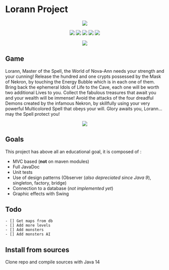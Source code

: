 # Lorann Project

<p align="center">

  <img src="https://img.shields.io/badge/java-%23ED8B00.svg?&style=for-the-badge&logo=java&logoColor=white"/>

</p>
<p align="center">
  <img src="https://img.shields.io/github/languages/top/NicolasDrapier/Lorann"/>
  <img src="https://img.shields.io/github/last-commit/NicolasDrapier/Lorann"/>
  <img src="https://img.shields.io/github/issues/NicolasDrapier/Lorann">
  <img src="https://img.shields.io/github/contributors/NicolasDrapier/Lorann"/>
  <img src="https://img.shields.io/github/followers/NicolasDrapier?style=social"/>
</p>

<p align="center">
  <img src="https://lh3.googleusercontent.com/proxy/nPQ4qCi_U-XmN7ErIoOR1sYAjR7PMM4f-dRTbwTKO23Ls9tvKE499bTinDz2H_BTRhd-VsnoFwRu1pfqCEQbjlMm9g8X9g" />
</p>

## Game

Lorann, Master of the Spell, the World of Nova-Ann needs your strength and your cunning! Release the hundred and one crypts possessed by the Mask of Nekron, by touching the Energy Bubble which is in each one of them. Bring back the ephemeral Idols of Life to the Cave, each one will be worth two additional Lives to you. Collect the fabulous treasures that await you and your wealth will be immense! Avoid the attacks of the four dreadful Demons created by the infamous Nekron, by skillfully using your very powerful Multicolored Spell that obeys your will. Glory awaits you, Lorann... may the Spell protect you!

<p align="center">
  <img src="https://s.uvlist.net/l/y2007/10/43116.jpg" />
</p>

## Goals

This project has above all an educational goal, it is composed of :
* MVC based (**not** on maven modules)
* Full JavaDoc
* Unit tests
* Use of design patterns (Observer (*also depreciated since Java 9*), singleton, factory, bridge)
* Connection to a database (*not implemented yet*)
* Graphic effects with Swing

## Todo

```.todo
- [] Get maps from db
- [] Add more levels
- [] Add monsters
- [] Add monsters AI
```


## Install from sources

Clone repo and compile sources with Java 14

